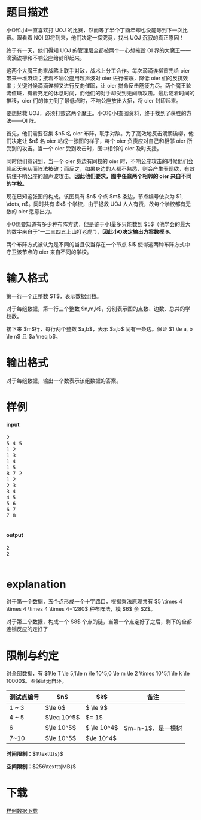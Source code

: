 # 题目描述

<p>小O和小I一直喜欢打 UOJ 的比赛，然而等了半个丁酉年却也没能等到下一次比赛。眼看着 NOI 即将到来，他们决定一探究竟，找出 UOJ 沉寂的真正原因！</p>
<p>终于有一天，他们得知 UOJ 的管理层全都被两个一心想摧毁 OI 界的大魔王——滴滴诶柳和不响公座给封印起来。</p>
<p>这两个大魔王向来战略上联手对敌，战术上分工合作。每次滴滴诶柳首先给 oier 带来一堆麻烦；接着不响公座用超声波对 oier 进行催眠，降低 oier 们的反抗效率；关键时候滴滴诶柳又进行反向催眠，让 oier 拼命反击筋疲力尽。两个魔王轮流值班，有着充足的休息时间，而他们的对手却受到无间断攻击。最后随着时间的推移，oier 们的体力到了最低点时，不响公座放出大招，将 oier 封印起来。</p>
<p>要想拯救 UOJ，必须打败这两个魔王。小O和小I查阅资料，终于找到了获胜的方法——OI 阵。</p>
<p>首先，他们需要召集 $n$ 名 oier 布阵，联手对敌。为了高效地反击滴滴诶柳，他们决定让 $n$ 名 oier 站成一张图的样子，每个 oier 负责应对自己和相邻 oier 所受到的攻击。当一个 oier 受到攻击时，图中相邻的 oier 及时支援。</p>
<p>同时他们意识到，当一个 oier 身边有同校的 oier 时，不响公座攻击的时候他们会聊起天来从而阵法被破；而反之，如果身边的人都不熟悉，则会产生表现欲，有效抗住不响公座的超声波攻击。<strong>因此他们要求，图中任意两个相邻的 oier 来自不同的学校。</strong></p>
<p>现在已知这张图的构成。该图具有 $n$ 个点 $m$ 条边，节点编号依次为 $1, \dots, n$。同时共有 $k$ 个学校，由于拯救 UOJ 人人有责，故每个学校都有无数的 oier 愿意出力。</p>
<p>小O想要知道有多少种布阵方式，但是鉴于小I最多只能数到 $5$（他学会的最大的数字来自于“一二三四五上山打老虎”），<strong>因此小O决定输出方案数模 6。</strong></p>
<p>两个布阵方式被认为是不同的当且仅当存在一个节点 $i$ 使得这两种布阵方式中守卫该节点的 oier 来自不同的学校。</p>

# 输入格式


<p>第一行一个正整数 $T$，表示数据组数。</p>
<p>对于每组数据，第一行三个整数 $n,m,k$，分别表示图的点数、边数、总共的学校数。</p>
<p>接下来 $m$行，每行两个整数 $a,b$，表示 $a,b$ 间有一条边。保证 $1 \le a, b \le n$ 且 $a \neq b$。</p>

# 输出格式


<p>对于每组数据，输出一个数表示该组数据的答案。</p>

# 样例


<h4>input</h4>
<pre>2
5 4 5
1 2
1 3
1 4
1 5
8 7 2
1 2
2 3
3 4
4 5
5 6
6 7
7 8

</pre>

<h4>output</h4>
<pre>2
2

</pre>


# explanation


<p>对于第一个数据，五个点形成一个十字路口，根据乘法原理共有 $5 \times 4 \times 4 \times 4 \times 4=1280$ 种布阵法，模 $6$ 余 $2$。</p>
<p>对于第二个数据，构成一个 $8$ 个点的链，当第一个点定好了之后，剩下的全都连锁反应的定好了</p>

# 限制与约定


<p>对全部数据，有 $1\le T \le 5,1\le n \le 10^5,0 \le m \le 2 \times 10^5,1 \le k \le 10000$。图保证无自环。</p>
<div class="table-responsive">
    <table class="table table-bordered table-text-center table-vertical-middle"><thead><tr><th>测试点编号</th><th>$n$</th><th>$k$</th><th>备注</th>
      </tr></thead><tbody><tr><td>1 ~ 3</td><td>$\le 6$</td><td>$ \le 9$</td><td></td></tr><tr><td>4 ~ 5</td><td>$\leq 10^5$</td><td>$= 1$</td><td></td></tr><tr><td>6</td><td>$\le 10^5$</td><td>$ \le 10^4$</td><td>$m=n-1$，是一棵树</td></tr><tr><td>7~10</td><td>$\le 10^5$</td><td>$\le 10^4$</td><td></td></tr></tbody></table></div>

<p><strong>时间限制：</strong>$1\texttt{s}$</p>
<p><strong>空间限制：</strong>$256\texttt{MB}$</p>

# 下载


<p><a href="/download.php?type=problem&amp;id=308">样例数据下载</a></p>
